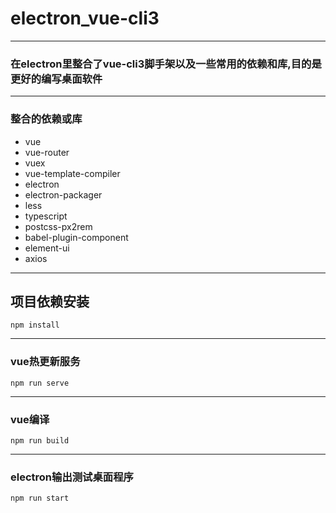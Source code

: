 # electron_vue-cli3
---

### 在electron里整合了vue-cli3脚手架以及一些常用的依赖和库,目的是更好的编写桌面软件

---

### 整合的依赖或库
- vue
- vue-router
- vuex
- vue-template-compiler
- electron
- electron-packager
- less
- typescript
- postcss-px2rem
- babel-plugin-component
- element-ui
- axios

---

## 项目依赖安装
```
npm install
```

---

### vue热更新服务
```
npm run serve
```

---

### vue编译
```
npm run build
```

---

### electron输出测试桌面程序
```
npm run start
```
